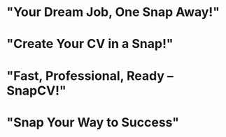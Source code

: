 #  "Your Dream Job, One Snap Away!"
#  "Create Your CV in a Snap!"
#  "Fast, Professional, Ready – SnapCV!"
#  "Snap Your Way to Success"
